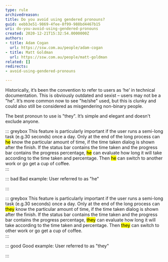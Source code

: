 ```yaml
---
type: rule
archivedreason: 
title: Do you avoid using gendered pronouns?
guid: eebb3e51-9869-4fee-8f99-988bd4467b15
uri: do-you-avoid-using-gendered-pronouns
created: 2020-12-21T15:32:54.0000000Z
authors:
- title: Adam Cogan
  url: https://ssw.com.au/people/adam-cogan
- title: Matt Goldman
  url: https://ssw.com.au/people/matt-goldman
related: []
redirects:
- avoid-using-gendered-pronouns

---
```


Historically, it’s been the convention to refer to users as ‘he’ in technical documentation. This is obviously outdated and sexist – users may not be a "he". It’s more common now to see "he/she" used, but this is clunky and could also still be considered as misgendering non-binary people.

The best pronoun to use is "they". It’s simple and elegant and doesn't exclude anyone.

<!--endintro-->


::: greybox
This feature is particularly important if the user runs a semi-long task (e.g.30 seconds) once a day. Only at the end of the long process can <mark>he</mark> know the particular amount of time, if the time taken dialog is shown after the finish. If the status bar contains the time taken and the progress bar contains the progress percentage, <mark>he</mark> can evaluate how long it will take according to the time taken and percentage. Then <mark>he</mark> can switch to another work or go get a cup of coffee.  
:::


::: bad
Bad example: User referred to as "he"

:::


::: greybox
This feature is particularly important if the user runs a semi-long task (e.g.30 seconds) once a day. Only at the end of the long process can <mark>they</mark> know the particular amount of time, if the time taken dialog is shown after the finish. If the status bar contains the time taken and the progress bar contains the progress percentage, <mark>they</mark> can evaluate how long it will take according to the time taken and percentage. Then <mark>they</mark> can switch to other work or go get a cup of coffee.  
:::


::: good
Good example: User referred to as "they"

:::

